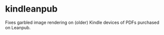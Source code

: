 # kindleanpub
Fixes garbled image rendering on (older) Kindle devices of PDFs purchased on Leanpub.
